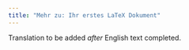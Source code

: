 ```yaml
---
title: "Mehr zu: Ihr erstes LaTeX Dokument"
---
```

Translation to be added _after_ English text completed.
